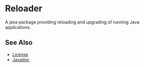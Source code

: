 
# Reloader

A java package providing reloading and upgrading of running Java applications.

## See Also

- [License](LICENSE.md)
- [Javadoc](https://nwillc.github.io/reloader/javadoc)

